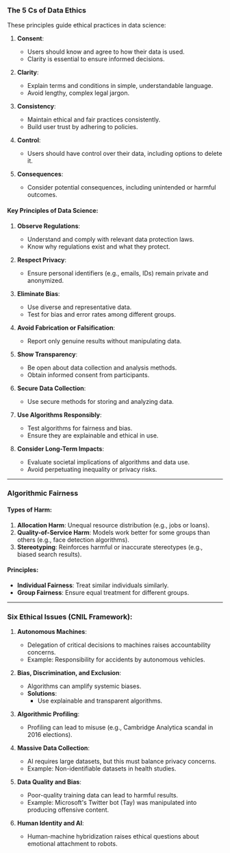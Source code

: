 ### **The 5 Cs of Data Ethics**
These principles guide ethical practices in data science:

1. **Consent**:
   - Users should know and agree to how their data is used.
   - Clarity is essential to ensure informed decisions.

2. **Clarity**:
   - Explain terms and conditions in simple, understandable language.
   - Avoid lengthy, complex legal jargon.

3. **Consistency**:
   - Maintain ethical and fair practices consistently.
   - Build user trust by adhering to policies.

4. **Control**:
   - Users should have control over their data, including options to delete it.

5. **Consequences**:
   - Consider potential consequences, including unintended or harmful outcomes.

#### **Key Principles of Data Science**:
1. **Observe Regulations**:
   - Understand and comply with relevant data protection laws.
   - Know why regulations exist and what they protect.

2. **Respect Privacy**:
   - Ensure personal identifiers (e.g., emails, IDs) remain private and anonymized.

3. **Eliminate Bias**:
   - Use diverse and representative data.
   - Test for bias and error rates among different groups.

4. **Avoid Fabrication or Falsification**:
   - Report only genuine results without manipulating data.

5. **Show Transparency**:
   - Be open about data collection and analysis methods.
   - Obtain informed consent from participants.

6. **Secure Data Collection**:
   - Use secure methods for storing and analyzing data.

7. **Use Algorithms Responsibly**:
   - Test algorithms for fairness and bias.
   - Ensure they are explainable and ethical in use.

8. **Consider Long-Term Impacts**:
   - Evaluate societal implications of algorithms and data use.
   - Avoid perpetuating inequality or privacy risks.

---

### **Algorithmic Fairness**

#### **Types of Harm**:
1. **Allocation Harm**: Unequal resource distribution (e.g., jobs or loans).
2. **Quality-of-Service Harm**: Models work better for some groups than others (e.g., face detection algorithms).
3. **Stereotyping**: Reinforces harmful or inaccurate stereotypes (e.g., biased search results).

#### **Principles**:
- **Individual Fairness**: Treat similar individuals similarly.
- **Group Fairness**: Ensure equal treatment for different groups.

---

### **Six Ethical Issues (CNIL Framework)**:
1. **Autonomous Machines**:
   - Delegation of critical decisions to machines raises accountability concerns.
   - Example: Responsibility for accidents by autonomous vehicles.

2. **Bias, Discrimination, and Exclusion**:
   - Algorithms can amplify systemic biases.
   - **Solutions**:
     - Use explainable and transparent algorithms.

3. **Algorithmic Profiling**:
   - Profiling can lead to misuse (e.g., Cambridge Analytica scandal in 2016 elections).

4. **Massive Data Collection**:
   - AI requires large datasets, but this must balance privacy concerns.
   - Example: Non-identifiable datasets in health studies.

5. **Data Quality and Bias**:
   - Poor-quality training data can lead to harmful results.
   - Example: Microsoft's Twitter bot (Tay) was manipulated into producing offensive content.

6. **Human Identity and AI**:
   - Human-machine hybridization raises ethical questions about emotional attachment to robots.